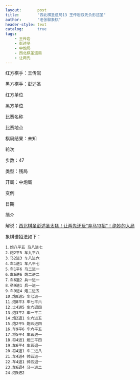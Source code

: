 ```yaml
---
layout:       post
title:        "西北棋圣遗局13 王传岩双先负彭述圣"
author:       "老张聊象棋"
header-style: text
catalog:      true
tags:
    - 王传岩
    - 彭述圣
    - 中炮局
    - 西北棋圣遗局
    - 让两先
---
```

红方棋手：王传岩

黑方棋手：彭述圣

红方单位

黑方单位

比赛名称

比赛地点

棋局结果：未知

轮次

步数：47

类型：残局

开局：中炮局

变例

日期

简介

解说：[西北棋圣彭述圣太猛！让两先还玩“弃马13招”！绝妙的入局](https://youtu.be/A8DvgOxR-Io)

象棋谱招法如下：

```
1.炮八平五 马八进七
2.炮2平5 车九平八
3.马2进3 车八进六
4.车1进1 车八平七
5.车1平6 马二进一
6.车6进6 炮二进二
7.车6退2 兵一进一
8.卒9进1 兵一进一
9.车9进4 炮二进五
10.炮8进5 车七进一
11.炮8平3 车七平六
12.士4进5 车六退四
13.炮3平2 车一平二
14.炮2退1 车六进五
15.炮2平5 炮五进四
16.车9平6 车六平五
17.将5平4 车五进一
18.将4进1 炮二平四
19.车6平4 车五退一
20.将4退1 车二进八
21.车4进4 帅五进一
22.车4退1 帅五退一
23.车6退4 马一进二
24.炮5进2
```
